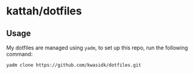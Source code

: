 # kattah/dotfiles

## Usage

My dotfiles are managed using `yadm`, to set up this repo, run the following command:

```bash
yadm clone https://github.com/kwasidk/dotfiles.git
```
